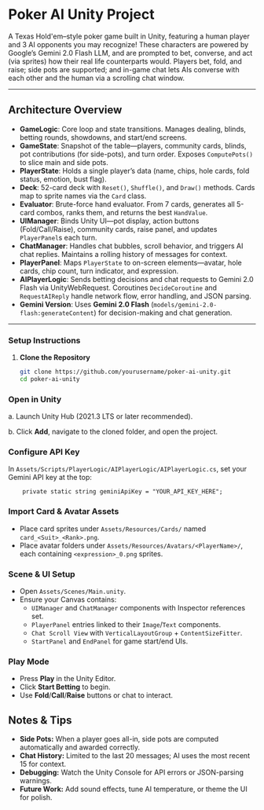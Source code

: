 # Poker AI Unity Project

A Texas Hold'em–style poker game built in Unity, featuring a human player and 3 AI opponents you may recognize! These characters are powered by Google’s Gemini 2.0 Flash LLM, and are prompted to bet, converse, and act (via sprites) how their real life counterparts would. Players bet, fold, and raise; side pots are supported; and in-game chat lets AIs converse with each other and the human via a scrolling chat window.

---

## Architecture Overview

- **GameLogic**: Core loop and state transitions. Manages dealing, blinds, betting rounds, showdowns, and start/end screens.  
- **GameState**: Snapshot of the table—players, community cards, blinds, pot contributions (for side-pots), and turn order. Exposes `ComputePots()` to slice main and side pots.  
- **PlayerState**: Holds a single player’s data (name, chips, hole cards, fold status, emotion, bust flag).  
- **Deck**: 52-card deck with `Reset()`, `Shuffle()`, and `Draw()` methods. Cards map to sprite names via the `Card` class.  
- **Evaluator**: Brute-force hand evaluator. From 7 cards, generates all 5-card combos, ranks them, and returns the best `HandValue`.  
- **UIManager**: Binds Unity UI—pot display, action buttons (Fold/Call/Raise), community cards, raise panel, and updates `PlayerPanel`s each turn.  
- **ChatManager**: Handles chat bubbles, scroll behavior, and triggers AI chat replies. Maintains a rolling history of messages for context.  
- **PlayerPanel**: Maps `PlayerState` to on-screen elements—avatar, hole cards, chip count, turn indicator, and expression.  
- **AIPlayerLogic**: Sends betting decisions and chat requests to Gemini 2.0 Flash via UnityWebRequest. Coroutines `DecideCoroutine` and `RequestAIReply` handle network flow, error handling, and JSON parsing.  
- **Gemini Version**: Uses **Gemini 2.0 Flash** (`models/gemini-2.0-flash:generateContent`) for decision-making and chat generation.

---

### Setup Instructions

1. **Clone the Repository**  
   ```bash
   git clone https://github.com/yourusername/poker-ai-unity.git
   cd poker-ai-unity

### **Open in Unity**

 a.   Launch Unity Hub (2021.3 LTS or later recommended).

 b.   Click **Add**, navigate to the cloned folder, and open the project.

### **Configure API Key**

In ```Assets/Scripts/PlayerLogic/AIPlayerLogic/AIPlayerLogic.cs```, set your Gemini API key at the top:
```
    private static string geminiApiKey = "YOUR_API_KEY_HERE";
```
### Import Card & Avatar Assets

* Place card sprites under `Assets/Resources/Cards/` named `card_<Suit>_<Rank>.png`.
* Place avatar folders under `Assets/Resources/Avatars/<PlayerName>/`, each containing `<expression>_0.png` sprites.

### Scene & UI Setup

* Open `Assets/Scenes/Main.unity`.
* Ensure your Canvas contains:
    * `UIManager` and `ChatManager` components with Inspector references set.
    * `PlayerPanel` entries linked to their `Image`/`Text` components.
    * `Chat Scroll View` with `VerticalLayoutGroup` + `ContentSizeFitter`.
    * `StartPanel` and `EndPanel` for game start/end UIs.

### Play Mode

* Press **Play** in the Unity Editor.
* Click **Start Betting** to begin.
* Use **Fold**/**Call**/**Raise** buttons or chat to interact.

## Notes & Tips

* **Side Pots:** When a player goes all-in, side pots are computed automatically and awarded correctly.
* **Chat History:** Limited to the last 20 messages; AI uses the most recent 15 for context.
* **Debugging:** Watch the Unity Console for API errors or JSON-parsing warnings.
* **Future Work:** Add sound effects, tune AI temperature, or theme the UI for polish.
